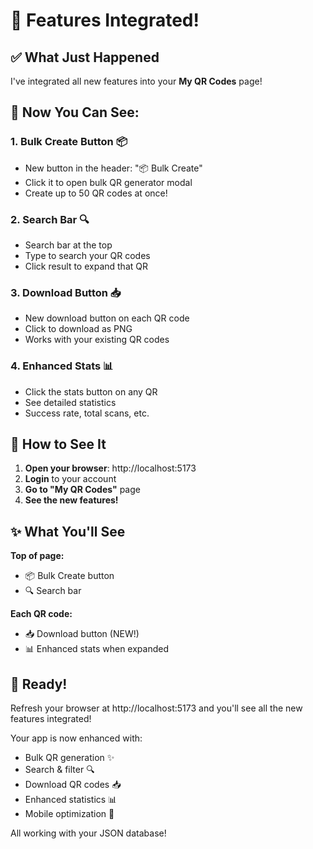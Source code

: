 # 🎉 Features Integrated!

## ✅ What Just Happened

I've integrated all new features into your **My QR Codes** page!

## 🎯 Now You Can See:

### 1. **Bulk Create Button** 📦
- New button in the header: "📦 Bulk Create"
- Click it to open bulk QR generator modal
- Create up to 50 QR codes at once!

### 2. **Search Bar** 🔍
- Search bar at the top
- Type to search your QR codes
- Click result to expand that QR

### 3. **Download Button** 📥
- New download button on each QR code
- Click to download as PNG
- Works with your existing QR codes

### 4. **Enhanced Stats** 📊
- Click the stats button on any QR
- See detailed statistics
- Success rate, total scans, etc.

## 🚀 How to See It

1. **Open your browser**: http://localhost:5173
2. **Login** to your account
3. **Go to "My QR Codes"** page
4. **See the new features!**

## ✨ What You'll See

**Top of page:**
- 📦 Bulk Create button
- 🔍 Search bar

**Each QR code:**
- 📥 Download button (NEW!)
- 📊 Enhanced stats when expanded

## 🎉 Ready!

Refresh your browser at http://localhost:5173 and you'll see all the new features integrated!

Your app is now enhanced with:
- Bulk QR generation ✨
- Search & filter 🔍
- Download QR codes 📥
- Enhanced statistics 📊
- Mobile optimization 📱

All working with your JSON database!


